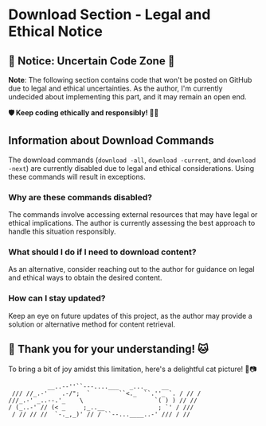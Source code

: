 # Download Section - Legal and Ethical Notice

## 🚨 Notice: Uncertain Code Zone 🚨

**Note**: The following section contains code that won't be posted on GitHub due to legal and ethical uncertainties. As the author, I'm currently undecided about implementing this part, and it may remain an open end.

**🛡️ Keep coding ethically and responsibly! 🌱✨**

## Information about Download Commands

The download commands (`download -all`, `download -current`, and `download -next`) are currently disabled due to legal and ethical considerations. Using these commands will result in exceptions.

### Why are these commands disabled?

The commands involve accessing external resources that may have legal or ethical implications. The author is currently assessing the best approach to handle this situation responsibly.

### What should I do if I need to download content?

As an alternative, consider reaching out to the author for guidance on legal and ethical ways to obtain the desired content.

### How can I stay updated?

Keep an eye on future updates of this project, as the author may provide a solution or alternative method for content retrieval.

## 🐾 Thank you for your understanding! 🐱

To bring a bit of joy amidst this limitation, here's a delightful cat picture! 🐾📷

```
           __..--''``---....___   _..._    __
 /// //_.-'    .-/";  `        ``<._  ``.''_ `. / // /
///_.-' _..--.'_    \                    `( ) ) // //
/ (_..-' // (< _     ;_..__               ; `' / ///
 / // // //  `-._,_)' // / ``--...____..-' /// / //

 ```


